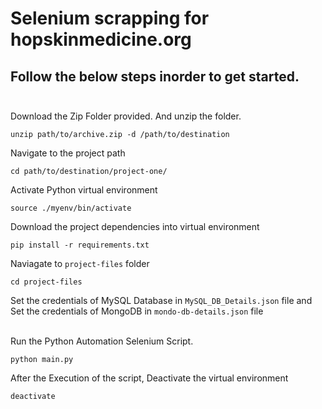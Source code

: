 # Selenium scrapping for hopskinmedicine.org

## Follow the below steps inorder to get started.<br><br>

Download the Zip Folder provided. And unzip the folder.
```
unzip path/to/archive.zip -d /path/to/destination
```

Navigate to the project path
```
cd path/to/destination/project-one/
```

Activate Python virtual environment
```
source ./myenv/bin/activate
```

Download the project dependencies into virtual environment
```
pip install -r requirements.txt
```

Naviagate to ```project-files``` folder
```
cd project-files
```

Set the credentials of MySQL Database in ```MySQL_DB_Details.json``` file and Set the credentials of MongoDB in ```mondo-db-details.json``` file<br><br>

Run the Python Automation Selenium Script.
```
python main.py
```
After the Execution of the script, Deactivate the virtual environment
```
deactivate
```
